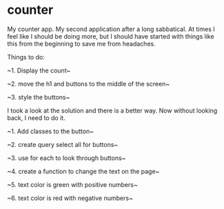 # counter

My counter app. My second application after a long sabbatical. At times I feel like I should be doing more, but I should have started with things like this from the beginning to save me from headaches. 

Things to do:

~1. Display the count~

~2. move the h1 and buttons to the middle of the screen~

~3. style the buttons~

I took a look at the solution and there is a better way. Now without looking back, I need to do it. 

~1. Add classes to the button~

~2. create query select all for buttons~

~3. use for each to look through buttons~

~4. create a function to change the text on the page~

~5. text color is green with positive numbers~

~6. text color is red with negative numbers~